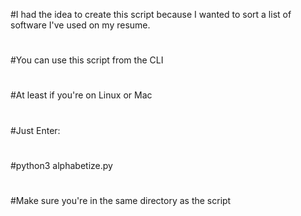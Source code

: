 #I had the idea to create this script because I wanted to sort a list of software I've used on my resume. 
#
#You can use this script from the CLI
#
#At least if you're on Linux or Mac
#
#Just Enter:
#
#python3 alphabetize.py
#
#Make sure you're in the same directory as the script
#
